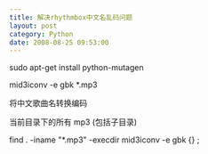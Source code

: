 ```yaml
---
title: 解决rhythmbox中文名乱码问题
layout: post
category: Python
date: 2008-08-25 09:53:00
---
```


sudo apt-get install python-mutagen

mid3iconv -e gbk *.mp3

将中文歌曲名转换编码

当前目录下的所有 mp3 (包括子目录)

find . -iname "*.mp3" -execdir mid3iconv -e gbk {} ;
